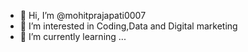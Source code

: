 - 👋 Hi, I’m @mohitprajapati0007
- 👀 I’m interested in Coding,Data and Digital marketing
- 🌱 I’m currently learning ...
<!---
mohitprajapati0007/mohitprajapati0007 is a ✨ special ✨ repository because its `README.md` (this file) appears on your GitHub profile.
You can click the Preview link to take a look at your changes.
--->
